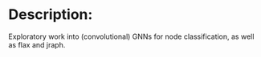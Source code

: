 # Description:

Exploratory work into (convolutional) GNNs for node classification, as well as flax and jraph.  
